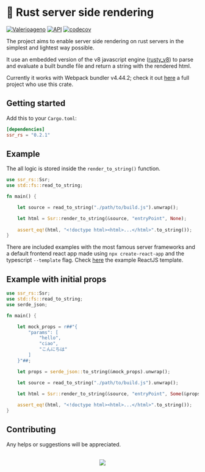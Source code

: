 # 🚀  Rust server side rendering

[![Valerioageno](https://circleci.com/gh/Valerioageno/ssr-rs.svg?style=svg)](https://github.com/Valerioageno/ssr-rs)
[![API](https://docs.rs/ssr_rs/badge.svg)](https://docs.rs/ssr_rs)
[![codecov](https://codecov.io/gh/Valerioageno/ssr-rs/branch/main/graph/badge.svg?token=O0CZIZAR7X)](https://codecov.io/gh/Valerioageno/ssr-rs)

The project aims to enable server side rendering on rust servers in the simplest and lightest way possible.

It use an embedded version of the v8 javascript engine (<a href="https://github.com/denoland/rusty_v8" target="_blank">rusty_v8</a>) to parse and evaluate a built bundle file and return a string with the rendered html.

Currently it works with Webpack bundler v4.44.2; check it out  <a href="https://github.com/Valerioageno/reactix" target="_blank">here</a> a full project who use this crate.

## Getting started

Add this to your `Cargo.toml`:

```toml
[dependencies]
ssr_rs = "0.2.1"
```

## Example

The all logic is stored inside the `render_to_string()` function.

```rust
use ssr_rs::Ssr;
use std::fs::read_to_string;

fn main() {

    let source = read_to_string("./path/to/build.js").unwrap();

    let html = Ssr::render_to_string(&source, "entryPoint", None);
    
    assert_eq!(html, "<!doctype html><html>...</html>".to_string());
}
```

There are included examples with the most famous server frameworks and a default frontend react app made using `npx create-react-app` and the typescript `--template` flag. Check <a href="https://github.com/Valerioageno/ssr-rs/tree/main/client">here</a> the example ReactJS template.

## Example with initial props

```rust
use ssr_rs::Ssr;
use std::fs::read_to_string;
use serde_json;

fn main() {

    let mock_props = r##"{
        "params": [
            "hello",
            "ciao",
            "こんにちは" 
        ]
    }"##;

    let props = serde_json::to_string(&mock_props).unwrap();

    let source = read_to_string("./path/to/build.js").unwrap();

    let html = Ssr::render_to_string(&source, "entryPoint", Some(&props));
    
    assert_eq!(html, "<!doctype html><html>...</html>".to_string());
}
```
## Contributing

Any helps or suggestions will be appreciated.

<br>

<div style="text-align:center">
    <img src="https://raw.githubusercontent.com/Valerioageno/ssr-rs/main/logo.png">
</div>
